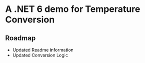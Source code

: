 # A .NET 6 demo for Temperature Conversion

## Roadmap
* Updated Readme information
* Updated Conversion Logic
